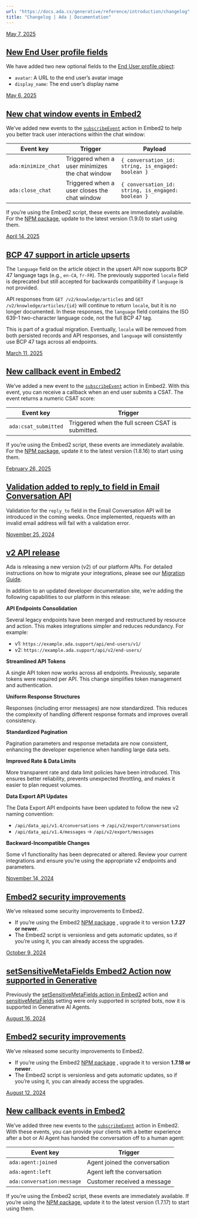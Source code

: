 ```yaml
---
url: "https://docs.ada.cx/generative/reference/introduction/changelog"
title: "Changelog | Ada | Documentation"
---
```


[May 7, 2025](https://docs.ada.cx/changelog/end-user-profile-fields)

## [New End User profile fields](https://docs.ada.cx/changelog/end-user-profile-fields)

We have added two new optional fields to the [End User profile object](https://docs.ada.cx/generative/reference/end-users/overview):

- `avatar`: A URL to the end user’s avatar image
- `display_name`: The end user’s display name

[May 6, 2025](https://docs.ada.cx/changelog/new-chat-window-events)

## [New chat window events in Embed2](https://docs.ada.cx/changelog/new-chat-window-events)

We’ve added new events to the [`subscribeEvent`](https://docs.ada.cx/reference/embed2-reference#subscribeevent) action in Embed2 to help you better track user interactions within the chat window:

| Event key | Trigger | Payload |
| --- | --- | --- |
| `ada:minimize_chat` | Triggered when a user minimizes the chat window | `{ conversation_id: string, is_engaged: boolean }` |
| `ada:close_chat` | Triggered when a user closes the chat window | `{ conversation_id: string, is_engaged: boolean }` |

If you’re using the Embed2 script, these events are immediately available. For the [NPM package](https://www.npmjs.com/package/@ada-support/embed2), update to the latest version (1.9.0) to start using them.

[April 14, 2025](https://docs.ada.cx/changelog/bcp47-support-in-article-upserts)

## [BCP 47 support in article upserts](https://docs.ada.cx/changelog/bcp47-support-in-article-upserts)

The `language` field on the article object in the upsert API now supports BCP 47 language tags (e.g., `en-CA`, `fr-FR`). The previously supported `locale` field is deprecated but still accepted for backwards compatibility if `language` is not provided.

API responses from `GET /v2/knowledge/articles` and `GET /v2/knowledge/articles/{id}` will continue to return `locale`, but it is no longer documented. In these responses, the `language` field contains the ISO 639-1 two-character language code, not the full BCP 47 tag.

This is part of a gradual migration. Eventually, `locale` will be removed from both persisted records and API responses, and `language` will consistently use BCP 47 tags across all endpoints.

[March 11, 2025](https://docs.ada.cx/changelog/new-callback-event-in-embed2)

## [New callback event in Embed2](https://docs.ada.cx/changelog/new-callback-event-in-embed2)

We’ve added a new event to the [`subscribeEvent`](https://docs.ada.cx/reference/embed2-reference#subscribeevent) action in Embed2. With this event, you can receive a callback when an end user submits a CSAT. The event returns a numeric CSAT score:

| Event key | Trigger |
| --- | --- |
| `ada:csat_submitted` | Triggered when the full screen CSAT is submitted. |

If you’re using the Embed2 script, these events are immediately available. For the [NPM package](https://www.npmjs.com/package/@ada-support/embed2), update it to the latest version (1.8.16) to start using them.

[February 26, 2025](https://docs.ada.cx/changelog/reply-to-validation-in-conversation-email-api)

## [Validation added to reply\_to field in Email Conversation API](https://docs.ada.cx/changelog/reply-to-validation-in-conversation-email-api)

Validation for the `reply_to` field in the Email Conversation API will be introduced in the coming weeks. Once implemented, requests with an invalid email address will fail with a validation error.

[November 25, 2024](https://docs.ada.cx/changelog/v2-api-release)

## [v2 API release](https://docs.ada.cx/changelog/v2-api-release)

Ada is releasing a new version (v2) of our platform APIs. For detailed instructions on how to migrate your integrations, please see our [Migration Guide](https://developers.ada.cx/reference/introduction/migrate-to-v-2).

In addition to an updated developer documentation site, we’re adding the following capabilities to our platform in this release:

**API Endpoints Consolidation**

Several legacy endpoints have been merged and restructured by resource and action. This makes integrations simpler and reduces redundancy. For example:

- v1: `https://example.ada.support/api/end-users/v1/`
- v2: `https://example.ada.support/api/v2/end-users/`

**Streamlined API Tokens**

A single API token now works across all endpoints. Previously, separate tokens were required per API. This change simplifies token management and authentication.

**Uniform Response Structures**

Responses (including error messages) are now standardized. This reduces the complexity of handling different response formats and improves overall consistency.

**Standardized Pagination**

Pagination parameters and response metadata are now consistent, enhancing the developer experience when handling large data sets.

**Improved Rate & Data Limits**

More transparent rate and data limit policies have been introduced. This ensures better reliability, prevents unexpected throttling, and makes it easier to plan request volumes.

**Data Export API Updates**

The Data Export API endpoints have been updated to follow the new v2 naming convention:

- `/api/data_api/v1.4/conversations` → `/api/v2/export/conversations`
- `/api/data_api/v1.4/messages` → `/api/v2/export/messages`

**Backward-Incompatible Changes**

Some v1 functionality has been deprecated or altered. Review your current integrations and ensure you’re using the appropriate v2 endpoints and parameters.

[November 14, 2024](https://docs.ada.cx/changelog/embed2-security-improvements-1)

## [Embed2 security improvements](https://docs.ada.cx/changelog/embed2-security-improvements-1)

We’ve released some security improvements to Embed2.

- If you’re using the Embed2 [NPM package](https://www.npmjs.com/package/@ada-support/embed2) , upgrade it to version **1.7.27 or newer**.
- The Embed2 script is versionless and gets automatic updates, so if you’re using it, you can already access the upgrades.

[October 9, 2024](https://docs.ada.cx/changelog/setsensitivemetafields-embed2-action-now-supported-in-generative)

## [setSensitiveMetaFields Embed2 Action now supported in Generative](https://docs.ada.cx/changelog/setsensitivemetafields-embed2-action-now-supported-in-generative)

Previously the [setSensitiveMetaFields action in Embed2](https://developers.ada.cx/reference/embed2-reference#setsensitivemetafields) action and [sensitiveMetaFields](https://developers.ada.cx/reference/embed2-reference#sensitivemetafields) setting were only supported in scripted bots, now it is supported in Generative AI Agents.

[August 16, 2024](https://docs.ada.cx/changelog/embed2-security-improvements)

## [Embed2 security improvements](https://docs.ada.cx/changelog/embed2-security-improvements)

We’ve released some security improvements to Embed2.

- If you’re using the Embed2 [NPM package](https://www.npmjs.com/package/@ada-support/embed2) , upgrade it to version **1.7.18 or newer**.
- The Embed2 script is versionless and gets automatic updates, so if you’re using it, you can already access the upgrades.

[August 12, 2024](https://docs.ada.cx/changelog/new-callback-events-in-embed2)

## [New callback events in Embed2](https://docs.ada.cx/changelog/new-callback-events-in-embed2)

We’ve added three new events to the [`subscribeEvent`](https://docs.ada.cx/reference/embed2-reference#subscribeevent) action in Embed2. With these events, you can provide your clients with a better experience after a bot or AI Agent has handed the conversation off to a human agent:

| Event key | Trigger |
| --- | --- |
| `ada:agent:joined` | Agent joined the conversation |
| `ada:agent:left` | Agent left the conversation |
| `ada:conversation:message` | Customer received a message |

If you’re using the Embed2 script, these events are immediately available. If you’re using the [NPM package](https://www.npmjs.com/package/@ada-support/embed2), update it to the latest version (1.7.17) to start using them.